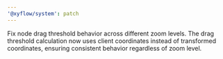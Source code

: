 ```yaml
---
'@xyflow/system': patch
---
```


Fix node drag threshold behavior across different zoom levels. The drag threshold calculation now uses client coordinates instead of transformed coordinates, ensuring consistent behavior regardless of zoom level.
